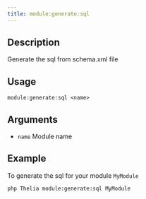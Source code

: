 ```yaml
---
title: module:generate:sql
---
```


## Description
Generate the sql from schema.xml file

## Usage
```shell
module:generate:sql <name>
```

## Arguments
- `name`                   Module name

## Example
To generate the sql for your module `MyModule`
```shell
php Thelia module:generate:sql MyModule
